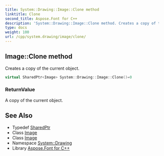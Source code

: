 ```yaml
---
title: System::Drawing::Image::Clone method
linktitle: Clone
second_title: Aspose.Font for C++
description: 'System::Drawing::Image::Clone method. Creates a copy of the current object in C++.'
type: docs
weight: 100
url: /cpp/system.drawing/image/clone/
---
```

## Image::Clone method


Creates a copy of the current object.

```cpp
virtual SharedPtr<Image> System::Drawing::Image::Clone()=0
```


### ReturnValue

A copy of the current object.

## See Also

* Typedef [SharedPtr](../../../system/sharedptr/)
* Class [Image](../)
* Class [Image](../)
* Namespace [System::Drawing](../../)
* Library [Aspose.Font for C++](../../../)
